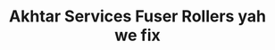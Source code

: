 ---
title: "Akhtar Services Fuser Rollers yah we fix"
url: /karachi/akhtar-services-fuser-rollers-yah-we-fix/
shop: shop
---